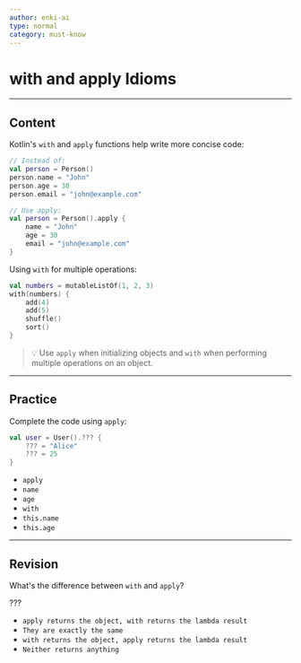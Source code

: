 ```yaml
---
author: enki-ai
type: normal
category: must-know
---
```


# with and apply Idioms

---
## Content

Kotlin's `with` and `apply` functions help write more concise code:

```kotlin
// Instead of:
val person = Person()
person.name = "John"
person.age = 30
person.email = "john@example.com"

// Use apply:
val person = Person().apply {
    name = "John"
    age = 30
    email = "john@example.com"
}
```

Using `with` for multiple operations:

```kotlin
val numbers = mutableListOf(1, 2, 3)
with(numbers) {
    add(4)
    add(5)
    shuffle()
    sort()
}
```

> 💡 Use `apply` when initializing objects and `with` when performing multiple operations on an object.

---

## Practice

Complete the code using `apply`:

```kotlin
val user = User().??? {
    ??? = "Alice"
    ??? = 25
}
```

- `apply`
- `name`
- `age`
- `with`
- `this.name`
- `this.age`

---

## Revision

What's the difference between `with` and `apply`?

???

- `apply returns the object, with returns the lambda result`
- `They are exactly the same`
- `with returns the object, apply returns the lambda result`
- `Neither returns anything`
